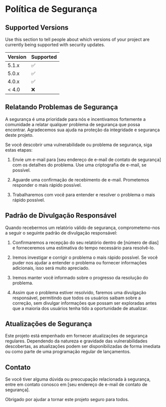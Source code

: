 # Política de Segurança

## Supported Versions

Use this section to tell people about which versions of your project are
currently being supported with security updates.

| Version | Supported          |
| ------- | ------------------ |
| 5.1.x   | :white_check_mark: |
| 5.0.x   | :white_check_mark: |
| 4.0.x   | :white_check_mark: |
| < 4.0   | :x:                |


## Relatando Problemas de Segurança

A segurança é uma prioridade para nós e incentivamos fortemente a comunidade a relatar qualquer problema de segurança que possa encontrar. Agradecemos sua ajuda na proteção da integridade e segurança deste projeto.

Se você descobrir uma vulnerabilidade ou problema de segurança, siga estas etapas:

1. Envie um e-mail para [seu endereço de e-mail de contato de segurança] com os detalhes do problema. Use uma criptografia de e-mail, se possível.

2. Aguarde uma confirmação de recebimento de e-mail. Prometemos responder o mais rápido possível.

3. Trabalharemos com você para entender e resolver o problema o mais rápido possível.

## Padrão de Divulgação Responsável

Quando recebermos um relatório válido de segurança, comprometemo-nos a seguir o seguinte padrão de divulgação responsável:

1. Confirmaremos a recepção do seu relatório dentro de [número de dias] e forneceremos uma estimativa do tempo necessário para resolvê-lo.

2. Iremos investigar e corrigir o problema o mais rápido possível. Se você puder nos ajudar a entender o problema ou fornecer informações adicionais, isso será muito apreciado.

3. Iremos manter você informado sobre o progresso da resolução do problema.

4. Assim que o problema estiver resolvido, faremos uma divulgação responsável, permitindo que todos os usuários saibam sobre a correção, sem divulgar informações que possam ser exploradas antes que a maioria dos usuários tenha tido a oportunidade de atualizar.

## Atualizações de Segurança

Este projeto está empenhado em fornecer atualizações de segurança regulares. Dependendo da natureza e gravidade das vulnerabilidades descobertas, as atualizações podem ser disponibilizadas de forma imediata ou como parte de uma programação regular de lançamentos.

## Contato

Se você tiver alguma dúvida ou preocupação relacionada à segurança, entre em contato conosco em [seu endereço de e-mail de contato de segurança].

Obrigado por ajudar a tornar este projeto seguro para todos.


